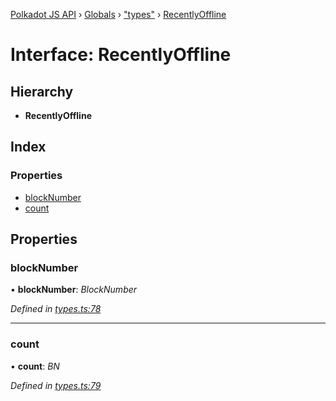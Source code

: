 [Polkadot JS API](../README.md) › [Globals](../globals.md) › ["types"](../modules/_types_.md) › [RecentlyOffline](_types_.recentlyoffline.md)

# Interface: RecentlyOffline

## Hierarchy

* **RecentlyOffline**

## Index

### Properties

* [blockNumber](_types_.recentlyoffline.md#blocknumber)
* [count](_types_.recentlyoffline.md#count)

## Properties

###  blockNumber

• **blockNumber**: *BlockNumber*

*Defined in [types.ts:78](https://github.com/polkadot-js/api/blob/883b191ae7/packages/api-derive/src/types.ts#L78)*

___

###  count

• **count**: *BN*

*Defined in [types.ts:79](https://github.com/polkadot-js/api/blob/883b191ae7/packages/api-derive/src/types.ts#L79)*

